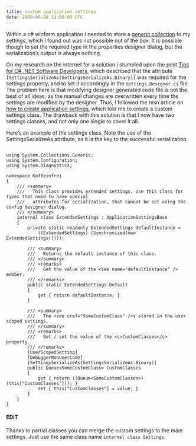 ```yaml
---
title: custom application settings
date: 2008-06-28 12:00:00 UTC
---
```


Within a c\# winform application I needed to store a [generic
collection](http://msdn.microsoft.com/en-us/library/ms379564(VS.80).aspx) to my
settings, which I found out was not possible out of the box. It is possible
though to set the required type in the properties designer dialog, but the
serialization’s output is always nothing.

On my research on the internet for a solution i stumbled upon the post [Tips
for C\# .NET Software
Developers](http://www.personalmicrocosms.com/pages/dotnettips.aspx?c=27&amp;t=44#tip),
which described that the attribute
`[SettingsSerializeAs(SettingsSerializeAs.Binary)]` was required for the
settings property, and to set it accordingly in the `Settings.Designer.cs`
file. The problem here is that modifying designer generated code file is not
the best of all ideas, as the manual changes are overwritten every time the
settings are modified by the designer.  Thus, I followed the msn article on
[how to create application
settings](http://msdn.microsoft.com/en-us/library/ms171565(VS.80).aspx), which
told me to create a custom settings class. The drawback with this solution is
that I now have two settings classes, and not only one single to cover it all.

Here’s an example of the settings class. Note the use of the
SettingsSerializeAs attribute, as it is the key to the successful
serialization.

<pre><code class="language-csharp">
using System.Collections.Generic;
using System.Configuration;
using System.Diagnostics;

namespace Koffeinfrei
{
    /// &lt;summary&gt;
    ///   This class provides extended settings. Use this class for types that need to have special     
    ///   attributes for serialization, that cannot be set using the config designer dialog.
    /// &lt;/summary&gt;
    internal class ExtendedSettings : ApplicationSettingsBase
    {
        private static readonly ExtendedSettings defaultInstance =
            ((ExtendedSettings) (Synchronized(new ExtendedSettings())));

        /// &lt;summary&gt;
        ///   Returns the default instance of this class.
        /// &lt;/summary&gt;
        /// &lt;remarks&gt;
        ///   Get the value of the &lt;see name="defaultInstance" /&gt; member.
        /// &lt;/remarks&gt;
        public static ExtendedSettings Default
        {
            get { return defaultInstance; }
        }

        /// &lt;summary&gt;
        ///   The &lt;see cref="SomeCustomClass" /&gt;s stored in the user scoped settings.
        /// &lt;/summary&gt;
        /// &lt;remarks&gt;
        ///   Get / set the value of the &lt;c&gt;CustomClasses&lt;/c&gt; property.
        /// &lt;/remarks&gt;
        [UserScopedSetting]
        [DebuggerNonUserCode]
        [SettingsSerializeAs(SettingsSerializeAs.Binary)]
        public Queue&lt;SomeCustomClass&gt; CustomClasses
        {
            get { return ((Queue&lt;SomeCustomClasses&gt;) (this["CustomClasses"])); }
            set { this["CustomClasses"] = value; }
        }
    }
}
</code></pre>

#### EDIT

Thanks to partial classes you can merge the custom settings to the main
settings. Just use the same class name `internal class Settings`.
